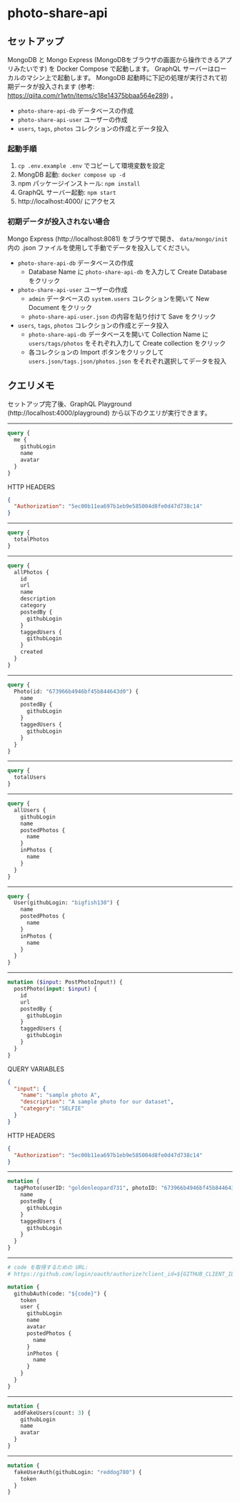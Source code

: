 # photo-share-api

## セットアップ

MongoDB と Mongo Express (MongoDBをブラウザの画面から操作できるアプリみたいです) を Docker Compose で起動します。
GraphQL サーバーはローカルのマシン上で起動します。
MongoDB 起動時に下記の処理が実行されて初期データが投入されます (参考: https://qiita.com/r1wtn/items/c18e14375bbaa564e289) 。

- `photo-share-api-db` データベースの作成
- `photo-share-api-user` ユーザーの作成
- `users`, `tags`, `photos` コレクションの作成とデータ投入

### 起動手順

1. `cp .env.example .env` でコピーして環境変数を設定
2. MongDB 起動: `docker compose up -d`
3. npm パッケージインストール: `npm install`
4. GraphQL サーバー起動: `npm start`
5. http://localhost:4000/ にアクセス

### 初期データが投入されない場合

Mongo Express (http://localhost:8081) をブラウザで開き、 `data/mongo/init` 内の .json ファイルを使用して手動でデータを投入してください。

- `photo-share-api-db` データベースの作成
  - Database Name に `photo-share-api-db` を入力して Create Database をクリック
- `photo-share-api-user` ユーザーの作成
  - `admin` データベースの `system.users` コレクションを開いて New Document をクリック
  - `photo-share-api-user.json` の内容を貼り付けて Save をクリック
- `users`, `tags`, `photos` コレクションの作成とデータ投入
  - `photo-share-api-db` データベースを開いて Collection Name に `users/tags/photos` をそれぞれ入力して Create collection をクリック
  - 各コレクションの Import ボタンをクリックして `users.json/tags.json/photos.json` をそれぞれ選択してデータを投入

## クエリメモ

セットアップ完了後、GraphQL Playground (http://localhost:4000/playground) から以下のクエリが実行できます。

---

```graphql
query {
  me {
    githubLogin
    name
    avatar
  }
}
```

HTTP HEADERS

```json
{
  "Authorization": "5ec00b11ea697b1eb9e585004d8fe0d47d738c14"
}
```

---

```graphql
query {
  totalPhotos
}
```

---

```graphql
query {
  allPhotos {
    id
    url
    name
    description
    category
    postedBy {
      githubLogin
    }
    taggedUsers {
      githubLogin
    }
    created
  }
}
```

---

```graphql
query {
  Photo(id: "673966b4946bf45b844643d0") {
    name
    postedBy {
      githubLogin
    }
    taggedUsers {
      githubLogin
    }
  }
}
```

---

```graphql
query {
  totalUsers
}
```

---

```graphql
query {
  allUsers {
    githubLogin
    name
    postedPhotos {
      name
    }
    inPhotos {
      name
    }
  }
}
```

---

```graphql
query {
  User(githubLogin: "bigfish130") {
    name
    postedPhotos {
      name
    }
    inPhotos {
      name
    }
  }
}
```

---

```graphql
mutation ($input: PostPhotoInput!) {
  postPhoto(input: $input) {
    id
    url
    postedBy {
      githubLogin
    }
    taggedUsers {
      githubLogin
    }
  }
}
```

QUERY VARIABLES

```json
{
  "input": {
    "name": "sample photo A",
    "description": "A sample photo for our dataset",
    "category": "SELFIE"
  }
}
```

HTTP HEADERS

```json
{
  "Authorization": "5ec00b11ea697b1eb9e585004d8fe0d47d738c14"
}
```

---

```graphql
mutation {
  tagPhoto(userID: "goldenleopard731", photoID: "673966b4946bf45b844643cf") {
    name
    postedBy {
      githubLogin
    }
    taggedUsers {
      githubLogin
    }
  }
}
```

---

```graphql
# code を取得するための URL:
# https://github.com/login/oauth/authorize?client_id=${GITHUB_CLIENT_ID}&scope=user

mutation {
  githubAuth(code: "${code}") {
    token
    user {
      githubLogin
      name
      avatar
      postedPhotos {
        name
      }
      inPhotos {
        name
      }
    }
  }
}
```

---

```graphql
mutation {
  addFakeUsers(count: 3) {
    githubLogin
    name
    avatar
  }
}
```

---

```graphql
mutation {
  fakeUserAuth(githubLogin: "reddog780") {
    token
  }
}
```

